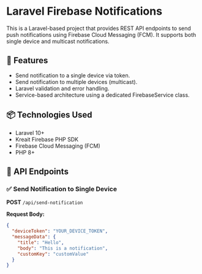 # Laravel Firebase Notifications

This is a Laravel-based project that provides REST API endpoints to send push notifications using Firebase Cloud Messaging (FCM). It supports both single device and multicast notifications.

## 🔧 Features

- Send notification to a single device via token.
- Send notification to multiple devices (multicast).
- Laravel validation and error handling.
- Service-based architecture using a dedicated FirebaseService class.

## 📦 Technologies Used

- Laravel 10+
- Kreait Firebase PHP SDK
- Firebase Cloud Messaging (FCM)
- PHP 8+

## 🚀 API Endpoints

### ✅ Send Notification to Single Device

**POST** `/api/send-notification`

**Request Body:**

```json
{
  "deviceToken": "YOUR_DEVICE_TOKEN",
  "messageData": {
    "title": "Hello",
    "body": "This is a notification",
    "customKey": "customValue"
  }
}

